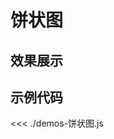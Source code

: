 # 饼状图


## 效果展示


<!-- <EChartDemoPictorialBar />
<script setup>
import EChartDemoPictorialBar from './demos-饼状图.vue'
</script> -->


## 示例代码

<!-- <<< ./demos-饼状图.vue -->


<<< ./demos-饼状图.js


